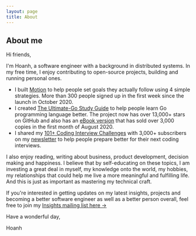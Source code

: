 ```yaml
---
layout: page
title: About
---
```


## About me

Hi friends,

I'm Hoanh, a software engineer with a background in distributed systems. In my
free time, I enjoy contributing to open-source projects, building and running personal ones.
- I built [Motion](https://motion.hoanhan.co/) to help people set goals they actually
follow using 4 simple strategies. More than 300 people signed up in the first week since
the launch in October 2020.
- I created [The Ultimate-Go Study Guide](https://github.com/hoanhan101/ultimate-go) to help
people learn Go programming language better. The project now has over 13,000+ stars on GitHub
and also has an [eBook version](https://gumroad.com/l/bpUYF) that has sold over 3,000 copies
in the first month of August 2020.
- I shared my [101+ Coding Interview Challenges](https://github.com/hoanhan101/algo) with 3,000+
subscribers on my [newsletter](https://mailchi.mp/579f9d6927dd/hoanhanco) to help people prepare
better for their next coding interviews.

I also enjoy reading, writing about business, product development, decision making
and happiness. I believe that by self-educating on these topics, I am investing
a great deal in myself, my knowledge onto the world, my hobbies, my relationships
that could help me live a more meaningful and fulfilling life. And this is just
as important as mastering my technical craft.

If you're interested in getting updates on my latest insights, projects and
becoming a better software engineer as well as a better person overall, feel
free to join my [Insights mailing list here →](https://mailchi.mp/579f9d6927dd/hoanhanco)

Have a wonderful day,

Hoanh
